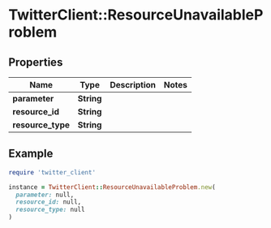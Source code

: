 # TwitterClient::ResourceUnavailableProblem

## Properties

| Name | Type | Description | Notes |
| ---- | ---- | ----------- | ----- |
| **parameter** | **String** |  |  |
| **resource_id** | **String** |  |  |
| **resource_type** | **String** |  |  |

## Example

```ruby
require 'twitter_client'

instance = TwitterClient::ResourceUnavailableProblem.new(
  parameter: null,
  resource_id: null,
  resource_type: null
)
```

